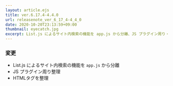 ```yaml
---
layout: article.ejs
title: ver.6.17.4-4.4.0
url: releasenote_ver_6_17_4-4_4_0
date: 2020-10-20T23:13:59+09:00
thumbnail: eyecatch.jpg
excerpt: List.js によるサイト内検索の機能を app.js から分離、JS プラグイン周り・HTMLタグ整理
---
```


### 変更

- List.js によるサイト内検索の機能を `app.js` から分離
- JS プラグイン周り整理
- HTMLタグを整理